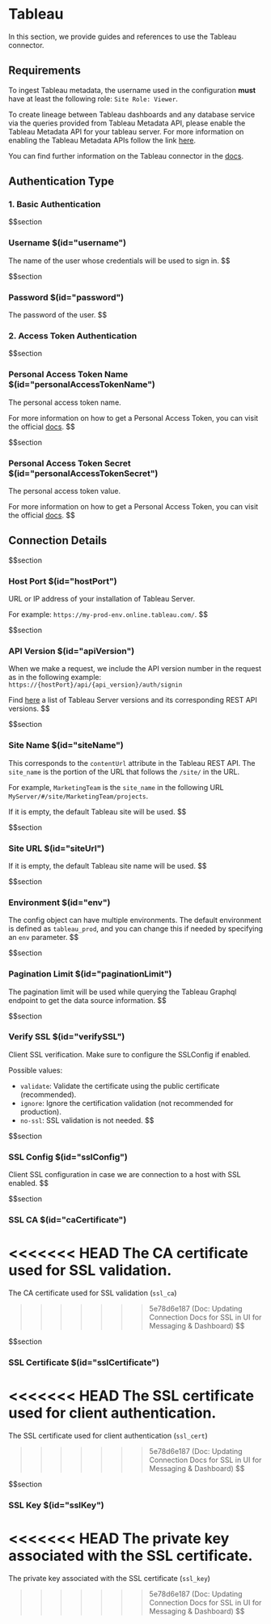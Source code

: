 # Tableau

In this section, we provide guides and references to use the Tableau connector.

## Requirements

To ingest Tableau metadata, the username used in the configuration **must** have at least the following role: `Site Role: Viewer`.

To create lineage between Tableau dashboards and any database service via the queries provided from Tableau Metadata API, please enable the Tableau Metadata API for your tableau server. For more information on enabling the Tableau Metadata APIs follow the link [here](https://help.tableau.com/current/api/metadata_api/en-us/docs/meta_api_start.html).

You can find further information on the Tableau connector in the [docs](https://docs.open-metadata.org/connectors/dashboard/tableau).


## Authentication Type

### 1. Basic Authentication

$$section
### Username $(id="username")

The name of the user whose credentials will be used to sign in.
$$

$$section
### Password $(id="password")

The password of the user.
$$

### 2. Access Token Authentication

$$section
### Personal Access Token Name $(id="personalAccessTokenName")

The personal access token name.

For more information on how to get a Personal Access Token, you can visit the official [docs](https://help.tableau.com/current/server/en-us/security_personal_access_tokens.htm).
$$

$$section
### Personal Access Token Secret $(id="personalAccessTokenSecret")

The personal access token value.

For more information on how to get a Personal Access Token, you can visit the official [docs](https://help.tableau.com/current/server/en-us/security_personal_access_tokens.htm).
$$

## Connection Details

$$section
### Host Port $(id="hostPort")

URL or IP address of your installation of Tableau Server. 

For example: `https://my-prod-env.online.tableau.com/`.
$$

$$section
### API Version $(id="apiVersion")

When we make a request, we include the API version number in the request as in the following example: `https://{hostPort}/api/{api_version}/auth/signin`

Find [here](https://help.tableau.com/current/api/rest_api/en-us/REST/rest_api_concepts_versions.htm) a list of Tableau Server versions and its corresponding REST API versions.
$$

$$section
### Site Name $(id="siteName")

This corresponds to the `contentUrl` attribute in the Tableau REST API. The `site_name` is the portion of the URL that follows the `/site/` in the URL. 

For example, `MarketingTeam` is the `site_name` in the following URL `MyServer/#/site/MarketingTeam/projects`. 

If it is empty, the default Tableau site will be used.
$$

$$section
### Site URL $(id="siteUrl")

If it is empty, the default Tableau site name will be used.
$$

$$section
### Environment $(id="env")

The config object can have multiple environments. The default environment is defined as `tableau_prod`, and you can change this if needed by specifying an `env` parameter.
$$

$$section
### Pagination Limit $(id="paginationLimit")

The pagination limit will be used while querying the Tableau Graphql endpoint to get the data source information.
$$

$$section
### Verify SSL $(id="verifySSL")

Client SSL verification. Make sure to configure the SSLConfig if enabled.

Possible values:
- `validate`: Validate the certificate using the public certificate (recommended).
- `ignore`: Ignore the certification validation (not recommended for production).
- `no-ssl`: SSL validation is not needed.
$$

$$section
### SSL Config $(id="sslConfig")

Client SSL configuration in case we are connection to a host with SSL enabled.
$$

$$section
### SSL CA $(id="caCertificate")
<<<<<<< HEAD
The CA certificate used for SSL validation.
=======
The CA certificate used for SSL validation (`ssl_ca`)
>>>>>>> 5e78d6e187 (Doc: Updating Connection Docs for SSL in UI for Messaging & Dashboard)
$$

$$section
### SSL Certificate $(id="sslCertificate")
<<<<<<< HEAD
The SSL certificate used for client authentication.
=======
The SSL certificate used for client authentication (`ssl_cert`)
>>>>>>> 5e78d6e187 (Doc: Updating Connection Docs for SSL in UI for Messaging & Dashboard)
$$

$$section
### SSL Key $(id="sslKey")
<<<<<<< HEAD
The private key associated with the SSL certificate.
=======
The private key associated with the SSL certificate (`ssl_key`)
>>>>>>> 5e78d6e187 (Doc: Updating Connection Docs for SSL in UI for Messaging & Dashboard)
$$